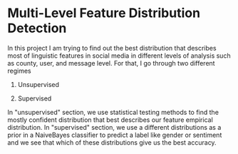# Multi-Level Feature Distribution Detection

In this project I am trying to find out the best distribution that describes most of linguistic features in social media in different levels of analysis such as county, user, and message level.
For that, I go through two different regimes

1. Unsupervised

2. Supervised

In "unsupervised" section, we use statistical testing methods to find the mostly confident distribution that best describes our feature empirical distribution.
In "supervised" section, we use a different distributions as a prior in a NaiveBayes classifier to predict a label like gender or sentiment and we see that which of these distributions give us the best accuracy.
